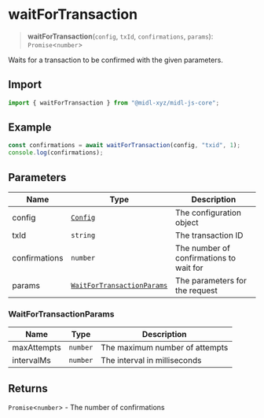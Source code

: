 # waitForTransaction

> **waitForTransaction**(`config`, `txId`, `confirmations`, `params`): `Promise`\<`number`\>

Waits for a transaction to be confirmed with the given parameters.

## Import

```ts
import { waitForTransaction } from "@midl-xyz/midl-js-core";
```

## Example

```ts
const confirmations = await waitForTransaction(config, "txid", 1);
console.log(confirmations);
```

## Parameters

| Name          | Type                                                         | Description                             |
| ------------- | ------------------------------------------------------------ | --------------------------------------- |
| config        | [`Config`](../configuration#creating-a-configuration-object) | The configuration object                |
| txId          | `string`                                                     | The transaction ID                      |
| confirmations | `number`                                                     | The number of confirmations to wait for |
| params        | [`WaitForTransactionParams`](#waitfortransactionparams)      | The parameters for the request          |

### WaitForTransactionParams

| Name        | Type     | Description                    |
| ----------- | -------- | ------------------------------ |
| maxAttempts | `number` | The maximum number of attempts |
| intervalMs  | `number` | The interval in milliseconds   |

## Returns

`Promise`\<`number`\> - The number of confirmations
